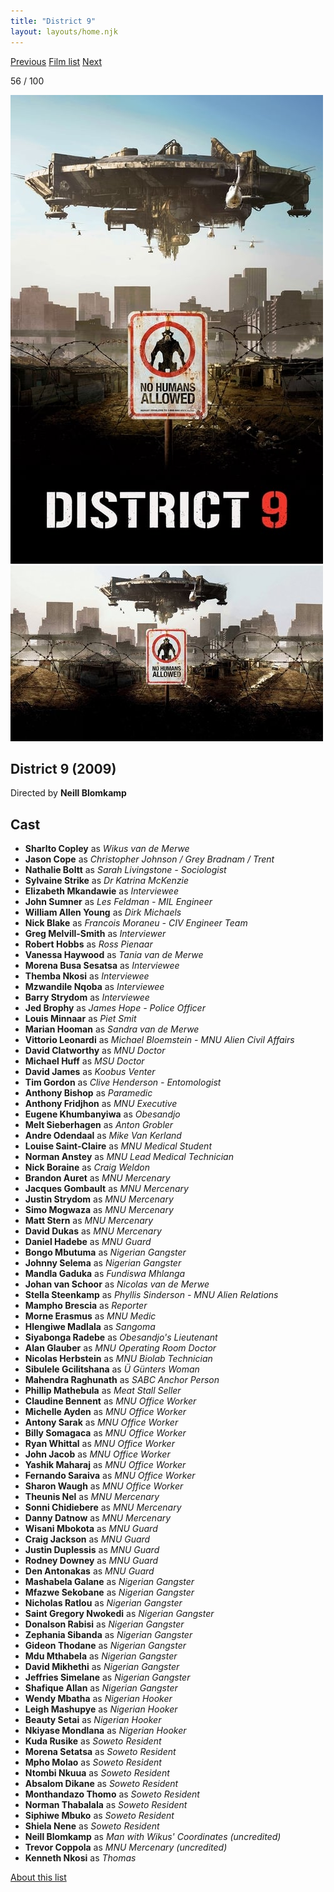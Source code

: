 ```yaml
---
title: "District 9"
layout: layouts/home.njk
---
```


<nav class="films">
  <a class="prev" href="../happygolucky">Previous</a>
  <a href="../">Film list</a>
  <a class="next" href="../fantastic-mr-fox">Next</a>
</nav>

<p>56 / 100</p>

<article class="film">
  <div class="backdrop-and-poster">
    <img class="poster" src="../films/posters/district-9.jpg" alt="">
    <img class="backdrop" src="../films/backdrops/district-9.jpg" alt="">
  </div>

  <h1>District 9 (2009)</h1>

  <p class="director">
    Directed by <strong>Neill Blomkamp</strong>
  </p>


  <h2>
    Cast
  </h2>
  <ul>
    <li><strong>Sharlto Copley</strong> as <em>Wikus van de Merwe</em></li>
<li><strong>Jason Cope</strong> as <em>Christopher Johnson / Grey Bradnam / Trent</em></li>
<li><strong>Nathalie Boltt</strong> as <em>Sarah Livingstone - Sociologist</em></li>
<li><strong>Sylvaine Strike</strong> as <em>Dr Katrina McKenzie</em></li>
<li><strong>Elizabeth Mkandawie</strong> as <em>Interviewee</em></li>
<li><strong>John Sumner</strong> as <em>Les Feldman - MIL Engineer</em></li>
<li><strong>William Allen Young</strong> as <em>Dirk Michaels</em></li>
<li><strong>Nick Blake</strong> as <em>Francois Moraneu - CIV Engineer Team</em></li>
<li><strong>Greg Melvill-Smith</strong> as <em>Interviewer</em></li>
<li><strong>Robert Hobbs</strong> as <em>Ross Pienaar</em></li>
<li><strong>Vanessa Haywood</strong> as <em>Tania van de Merwe</em></li>
<li><strong>Morena Busa Sesatsa</strong> as <em>Interviewee</em></li>
<li><strong>Themba Nkosi</strong> as <em>Interviewee</em></li>
<li><strong>Mzwandile Nqoba</strong> as <em>Interviewee</em></li>
<li><strong>Barry Strydom</strong> as <em>Interviewee</em></li>
<li><strong>Jed Brophy</strong> as <em>James Hope - Police Officer</em></li>
<li><strong>Louis Minnaar</strong> as <em>Piet Smit</em></li>
<li><strong>Marian Hooman</strong> as <em>Sandra van de Merwe</em></li>
<li><strong>Vittorio Leonardi</strong> as <em>Michael Bloemstein - MNU Alien Civil Affairs</em></li>
<li><strong>David Clatworthy</strong> as <em>MNU Doctor</em></li>
<li><strong>Michael Huff</strong> as <em>MSU Doctor</em></li>
<li><strong>David James</strong> as <em>Koobus Venter</em></li>
<li><strong>Tim Gordon</strong> as <em>Clive Henderson - Entomologist</em></li>
<li><strong>Anthony Bishop</strong> as <em>Paramedic</em></li>
<li><strong>Anthony Fridjhon</strong> as <em>MNU Executive</em></li>
<li><strong>Eugene Khumbanyiwa</strong> as <em>Obesandjo</em></li>
<li><strong>Melt Sieberhagen</strong> as <em>Anton Grobler</em></li>
<li><strong>Andre Odendaal</strong> as <em>Mike Van Kerland</em></li>
<li><strong>Louise Saint-Claire</strong> as <em>MNU Medical Student</em></li>
<li><strong>Norman Anstey</strong> as <em>MNU Lead Medical Technician</em></li>
<li><strong>Nick Boraine</strong> as <em>Craig Weldon</em></li>
<li><strong>Brandon Auret</strong> as <em>MNU Mercenary</em></li>
<li><strong>Jacques Gombault</strong> as <em>MNU Mercenary</em></li>
<li><strong>Justin Strydom</strong> as <em>MNU Mercenary</em></li>
<li><strong>Simo Mogwaza</strong> as <em>MNU Mercenary</em></li>
<li><strong>Matt Stern</strong> as <em>MNU Mercenary</em></li>
<li><strong>David Dukas</strong> as <em>MNU Mercenary</em></li>
<li><strong>Daniel Hadebe</strong> as <em>MNU Guard</em></li>
<li><strong>Bongo Mbutuma</strong> as <em>Nigerian Gangster</em></li>
<li><strong>Johnny Selema</strong> as <em>Nigerian Gangster</em></li>
<li><strong>Mandla Gaduka</strong> as <em>Fundiswa Mhlanga</em></li>
<li><strong>Johan van Schoor</strong> as <em>Nicolas van de Merwe</em></li>
<li><strong>Stella Steenkamp</strong> as <em>Phyllis Sinderson - MNU Alien Relations</em></li>
<li><strong>Mampho Brescia</strong> as <em>Reporter</em></li>
<li><strong>Morne Erasmus</strong> as <em>MNU Medic</em></li>
<li><strong>Hlengiwe Madlala</strong> as <em>Sangoma</em></li>
<li><strong>Siyabonga Radebe</strong> as <em>Obesandjo's Lieutenant</em></li>
<li><strong>Alan Glauber</strong> as <em>MNU Operating Room Doctor</em></li>
<li><strong>Nicolas Herbstein</strong> as <em>MNU Biolab Technician</em></li>
<li><strong>Sibulele Gcilitshana</strong> as <em>Ü Günters Woman</em></li>
<li><strong>Mahendra Raghunath</strong> as <em>SABC Anchor Person</em></li>
<li><strong>Phillip Mathebula</strong> as <em>Meat Stall Seller</em></li>
<li><strong>Claudine Bennent</strong> as <em>MNU Office Worker</em></li>
<li><strong>Michelle Ayden</strong> as <em>MNU Office Worker</em></li>
<li><strong>Antony Sarak</strong> as <em>MNU Office Worker</em></li>
<li><strong>Billy Somagaca</strong> as <em>MNU Office Worker</em></li>
<li><strong>Ryan Whittal</strong> as <em>MNU Office Worker</em></li>
<li><strong>John Jacob</strong> as <em>MNU Office Worker</em></li>
<li><strong>Yashik Maharaj</strong> as <em>MNU Office Worker</em></li>
<li><strong>Fernando Saraiva</strong> as <em>MNU Office Worker</em></li>
<li><strong>Sharon Waugh</strong> as <em>MNU Office Worker</em></li>
<li><strong>Theunis Nel</strong> as <em>MNU Mercenary</em></li>
<li><strong>Sonni Chidiebere</strong> as <em>MNU Mercenary</em></li>
<li><strong>Danny Datnow</strong> as <em>MNU Mercenary</em></li>
<li><strong>Wisani Mbokota</strong> as <em>MNU Guard</em></li>
<li><strong>Craig Jackson</strong> as <em>MNU Guard</em></li>
<li><strong>Justin Duplessis</strong> as <em>MNU Guard</em></li>
<li><strong>Rodney Downey</strong> as <em>MNU Guard</em></li>
<li><strong>Den Antonakas</strong> as <em>MNU Guard</em></li>
<li><strong>Mashabela Galane</strong> as <em>Nigerian Gangster</em></li>
<li><strong>Mfazwe Sekobane</strong> as <em>Nigerian Gangster</em></li>
<li><strong>Nicholas Ratlou</strong> as <em>Nigerian Gangster</em></li>
<li><strong>Saint Gregory Nwokedi</strong> as <em>Nigerian Gangster</em></li>
<li><strong>Donalson Rabisi</strong> as <em>Nigerian Gangster</em></li>
<li><strong>Zephania Sibanda</strong> as <em>Nigerian Gangster</em></li>
<li><strong>Gideon Thodane</strong> as <em>Nigerian Gangster</em></li>
<li><strong>Mdu Mthabela</strong> as <em>Nigerian Gangster</em></li>
<li><strong>David Mikhethi</strong> as <em>Nigerian Gangster</em></li>
<li><strong>Jeffries Simelane</strong> as <em>Nigerian Gangster</em></li>
<li><strong>Shafique Allan</strong> as <em>Nigerian Gangster</em></li>
<li><strong>Wendy Mbatha</strong> as <em>Nigerian Hooker</em></li>
<li><strong>Leigh Mashupye</strong> as <em>Nigerian Hooker</em></li>
<li><strong>Beauty Setai</strong> as <em>Nigerian Hooker</em></li>
<li><strong>Nkiyase Mondlana</strong> as <em>Nigerian Hooker</em></li>
<li><strong>Kuda Rusike</strong> as <em>Soweto Resident</em></li>
<li><strong>Morena Setatsa</strong> as <em>Soweto Resident</em></li>
<li><strong>Mpho Molao</strong> as <em>Soweto Resident</em></li>
<li><strong>Ntombi Nkuua</strong> as <em>Soweto Resident</em></li>
<li><strong>Absalom Dikane</strong> as <em>Soweto Resident</em></li>
<li><strong>Monthandazo Thomo</strong> as <em>Soweto Resident</em></li>
<li><strong>Norman Thabalala</strong> as <em>Soweto Resident</em></li>
<li><strong>Siphiwe Mbuko</strong> as <em>Soweto Resident</em></li>
<li><strong>Shiela Nene</strong> as <em>Soweto Resident</em></li>
<li><strong>Neill Blomkamp</strong> as <em>Man with Wikus' Coordinates (uncredited)</em></li>
<li><strong>Trevor Coppola</strong> as <em>MNU Mercenary (uncredited)</em></li>
<li><strong>Kenneth Nkosi</strong> as <em>Thomas</em></li>
  </ul>
</article>
<footer>
  <a href="../about">About this list</a>
</footer>
